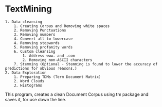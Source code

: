 # TextMining
	1. Data cleansing
		1. Creating Corpus and Removing white spaces
		2. Removing Punctuations
		3. Removing numbers
		4. Convert all to lowercase
		4. Removing stopwords 
		5. Removing profanity words
		6. Custom cleansing	
			1. Address www. and .com 
			2. Removing non-ASCII characters
		7. Stemming (Optional - Stemming is found to lower the accuracy of predictions for obvious reasons.)
	2. Data Exploration
		1. Preparing TDMs (Term Document Matrix)	
		2. Word Clouds
		3. Histograms	
<Note> This program, creates a clean Document Corpus using tm package and saves it, for use down the line.
